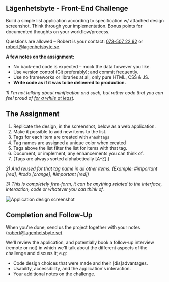 ﻿## Lägenhetsbyte - Front-End Challenge

Build a simple list application according to specification w/ attached design screenshot. Think through your implementation. Bonus points for documented thoughts on your workflow/process.

Questions are allowed – Robert is your contact: [073-507 22 92](tel:+46735072292) or [robert@lagenhetsbyte.se](mailto:robert@lagenhetsbyte.se).

**A few notes on the assignment:**

- No back-end code is expected – mock the data however you like.
- Use version control (Git preferably); and commit frequently.
- Use no frameworks or libraries at all, only pure HTML, CSS & JS.
- **Write code as if it was to be delivered to production.**

_1) I'm not talking about minification and such, but rather code that you can feel proud of [for a while at least](http://explosm.net/comics/3433/)._

## The Assignment

1. Replicate the design, in the screenshot, below as a web application.
2. Make it possible to add new items to the list.
  1. Tags for each item are created with `#hashtags`
  2. Tag names are assigned a unique color when created
3. Tags above the list filter the list for items with that tag.
4. Document, or implement, any enhancements you can think of.
5. (Tags are always sorted alphabetically [A–Z].)

_2) And reused for that tag name in all other items. (Example: #important [red], #todo [orange], #important [red])_

_3) This is completely free-form, it can be anything related to the interface, interaction, code or whatever you can think of._

![Application design screenshot](http://i.imgur.com/CG1DGnN.png)

## Completion and Follow-Up

When you're done, send us the project together with your notes ([robert@lagenhetsbyte.se](mailto:robert@lagenhetsbyte.se)).

We'll review the application, and potentially book a follow-up interview (remote or not) in which we'll talk about the different aspects of the challenge and discuss it; e.g:

- Code design choices that were made and their [dis]advantages.
- Usability, accessibility, and the application's interaction.
- Your additional notes on the challenge.
